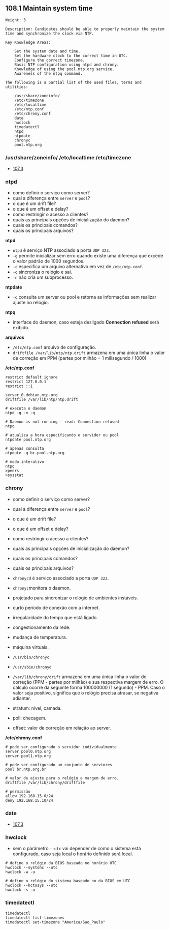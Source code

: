 ## 108.1 Maintain system time
```
Weight: 3

Description: Candidates should be able to properly maintain the system time and synchronize the clock via NTP.

Key Knowledge Areas:

    Set the system date and time.
    Set the hardware clock to the correct time in UTC.
    Configure the correct timezone.
    Basic NTP configuration using ntpd and chrony.
    Knowledge of using the pool.ntp.org service.
    Awareness of the ntpq command.

The following is a partial list of the used files, terms and utilities:

    /usr/share/zoneinfo/
    /etc/timezone
    /etc/localtime
    /etc/ntp.conf
    /etc/chrony.conf
    date
    hwclock
    timedatectl
    ntpd
    ntpdate
    chronyc
    pool.ntp.org
```

### /usr/share/zoneinfo/ /etc/localtime /etc/timezone

* [107.3](107.3)

### ntpd

* como definir o serviço como server?
* qual a diferença entre `server` e `pool`?
* o que é um drift file?
* o que é um offset e delay?
* como restringir o acesso a clientes?
* quais as principais opções de inicialização do daemon?
* quais os principais comandos?
* quais os principais arquivos?


**ntpd**
* `ntpd` é serviço NTP associado a porta `UDP 323`.
* `-g` permite inicializar sem erro quando existe uma diferença que excede o valor padrão de 1000 segundos.
* `-c` especifica um arquivo alternativo em vez de `/etc/ntp.conf`.
* `-q` sincroniza o relógio e sai.
* `-n` não cria um subprocesso.

**ntpdate**
* `-q` consulta um server ou pool e retorna as informações sem realizar ajuste no relógio.

**ntpq**
* interface do daemon, caso esteja desligado **Connection refused** será exibido.

**arquivos**
* `/etc/ntp.conf` arquivo de configuração.
* `driftfile /var/lib/ntp/ntp.drift` armazena em uma única linha o valor de correção em PPM (partes por milhão = 1 milisegundo / 1000)

**/etc/ntp.conf**
```
restrict default ignore
restrict 127.0.0.1
restrict ::1

server 0.debian.ntp.org
driftfile /var/lib/ntp/ntp.drift
```


```shell
# executa o daemon
ntpd -g -n -q

# Daemon is not running - read: Connection refused
ntpq

# atualiza a hora especificando o servidor ou pool
ntpdate pool.ntp.org

# apenas consulta
ntpdate -q br.pool.ntp.org

# modo interativo
ntpq
>peers
>sysstat
```

### chrony

* como definir o serviço como server?
* qual a diferença entre `server` e `pool`?
* o que é um drift file?
* o que é um offset e delay?
* como restringir o acesso a clientes?
* quais as principais opções de inicialização do daemon?
* quais os principais comandos?
* quais os principais arquivos?

* `chronycd` é serviço associado a porta `UDP 323`.
* `chronyc`monitora o daemon.
* projetado para sincronizar o relógio de ambientes instáveis.
* curto período de conexão com a internet.
* irregularidade do tempo que está ligado.
* congestionamento da rede.
* mudança de temperatura.
* máquina virtuais.
* `/usr/bin/chronyc`
* `/usr/sbin/chronyd`
* `/var/lib/chrony/drift` armazena em uma única linha o valor de correção (PPM - partes por milhão) e sua respectiva margem de erro. O cálculo ocorre da seguinte forma 100000000 (1 segundo) - PPM. Caso o valor seja positivo, significa que o relógio precisa atrasar, se negativa adiantar.
* stratum: nível, camada.
* poll: checagem.
* offset: valor de correção em relação ao server.

**/etc/chrony.conf**
```
# pode ser configurado o servidor individualmente
server pool0.ntp.org
server pool1.ntp.org

# pode ser configurado um conjunto de serviores
pool br.ntp.org.br

# valor de ajuste para o relógio e margem de erro.
driftfile /var/lib/chrony/driftfile

# permissão
allow 192.168.15.0/24
deny 192.168.15.10/24
```

### date

* [107.3](107.3)

### hwclock

* sem o parâmetro `--utc` vai depender de como o sistema está configurado, caso seja local o horário definido será local.

```shell
# define o relógio da BIOS baseado no horário UTC
hwclock --systohc --utc
hwclock -w -u

# define o relógio do sistema baseado no da BIOS em UTC
hwclock --hctosys --utc
hwclock -s -u
```

### timedatectl

```shell
timedatectl
timedatectl list-timezones
timedatectl set-timezone "America/Sao_Paulo"
```
